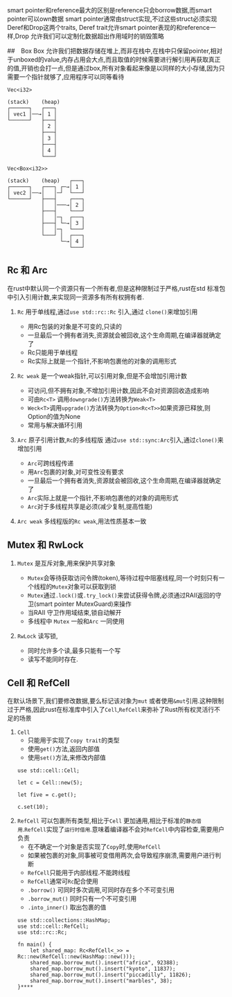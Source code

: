 
smart pointer和reference最大的区别是reference只会borrow数据,而smart pointer可以own数据
smart pointer通常由struct实现,不过这些struct必须实现Deref和Drop这两个traits, Deref trait允许smart pointer表现的和reference一样,Drop 允许我们可以定制化数据超出作用域时的销毁策略

##　Box<T>
Box 允许我们把数据存储在堆上,而非在栈中,在栈中只保留pointer,相对于unboxed的value,内存占用会大点,而且取值的时候需要进行解引用再获取真正的值,开销也会打一点,但是通过box,所有对象看起来像是以同样的大小存储,因为只需要一个指针就够了,应用程序可以同等看待

```
Vec<i32>

(stack)    (heap)
┌──────┐   ┌───┐
│ vec1 │──→│ 1 │
└──────┘   ├───┤
           │ 2 │
           ├───┤
           │ 3 │
           ├───┤
           │ 4 │
           └───┘
```

```
Vec<Box<i32>>

(stack)    (heap)   ┌───┐
┌──────┐   ┌───┐ ┌─→│ 1 │
│ vec2 │──→│   │─┘  └───┘
└──────┘   ├───┤    ┌───┐
           │   │───→│ 2 │
           ├───┤    └───┘
           │   │─┐  ┌───┐
           ├───┤ └─→│ 3 │
           │   │─┐  └───┘
           └───┘ │  ┌───┐
                 └─→│ 4 │
                    └───┘
```
## Rc 和 Arc
在rust中默认同一个资源只有一个所有者,但是这种限制过于严格,rust在std 标准包中引入引用计数,来实现同一资源多有所有权拥有者.

1. `Rc` 用于单线程,通过`use std::rc::Rc` 引入,通过 `clone()`来增加引用
   - 用Rc包装的对象是不可变的,只读的
   - 一旦最后一个拥有者消失,资源就会被回收,这个生命周期,在编译器就确定了
   - Rc只能用于单线程
   - Rc实际上就是一个指针,不影响包裹他的对象的调用形式
2. `Rc weak` 是一个weak指针,可以引用对象,但是不会增加引用计数
   - 可访问,但不拥有对象,不增加引用计数,因此不会对资源回收造成影响
   - 可由`Rc<T>` 调用`downgrade()`方法转换为`Weak<T>`
   - `Weck<T>`调用`upgrade()`方法转换为`Option<Rc<T>>`如果资源已释放,则Option的值为None
   - 常用与解决循环引用

3. `Arc` 原子引用计数,`Rc`的多线程版 通过`use std::sync:Arc`引入,通过`clone()`来增加引用
   - `Arc`可跨线程传递
   - 用`Arc`包裹的对象,对可变性没有要求
   - 一旦最后一个拥有者消失,资源就会被回收,这个生命周期,在编译器就确定了
   - `Arc`实际上就是一个指针,不影响包裹他的对象的调用形式
   - `Arc`对于多线程共享是必须(减少复制,提高性能)
4. `Arc weak` 多线程版的`Rc weak`,用法性质基本一致

## Mutex 和 RwLock

1. `Mutex` 是互斥对象,用来保护共享对象 
   - `Mutex`会等待获取访问令牌(token),等待过程中阻塞线程,同一个时刻只有一个线程的`Mutex`对象可以获取到锁
   - `Mutex`通过`.lock()`或`.try_lock()`来尝试获得令牌,必须通过RAII返回的守卫(smart pointer MutexGuard)来操作
   - 当RAII 守卫作用域结束,锁自动解开
   - 多线程中 `Mutex` 一般和`Arc` 一同使用

2. `RwLock` 读写锁,
   - 同时允许多个读,最多只能有一个写
   - 读写不能同时存在.

## Cell 和 RefCell
在默认场景下,我们要修改数据,要么标记该对象为`mut` 或者使用`&mut`引用.这种限制过于严格,因此rust在标准库中引入了`Cell`,`RefCell`来弥补了Rust所有权灵活行不足的场景

1. `Cell` 
   - 只能用于实现了`copy trait`的类型
   - 使用`get()`方法,返回内部值
   - 使用`set()`方法,来修改内部值
    ```
    use std::cell::Cell;

    let c = Cell::new(5);
    
    let five = c.get();

    c.set(10);
    ```
2. `RefCell` 可以包裹所有类型,相比于`Cell` 更加通用,相比于标准的`静态借用`.`RefCell`实现了`运行时借用`.意味着编译器不会对`RefCell`中内容检查,需要用户负责
   -  在不确定一个对象是否实现了`Copy`时,使用`RefCell`
   -  如果被包裹的对象,同事被可变借用两次,会导致程序崩溃,需要用户进行判断
   -  `RefCell`只能用于内部线程.不能跨线程
   -  `RefCell`通常可`Rc`配合使用
   -  `.borrow()` 可同时多次调用,可同时存在多个不可变引用
   -  `.borrow_mut()` 同时只有一个不可变引用
   -  `.into_inner()` 取出包裹的值
    ```
    use std::collections::HashMap;
    use std::cell::RefCell;
    use std::rc::Rc;

    fn main() {
        let shared_map: Rc<RefCell<_>> = Rc::new(RefCell::new(HashMap::new()));
        shared_map.borrow_mut().insert("africa", 92388);
        shared_map.borrow_mut().insert("kyoto", 11837);
        shared_map.borrow_mut().insert("piccadilly", 11826);
        shared_map.borrow_mut().insert("marbles", 38);
    }****
    ```
    